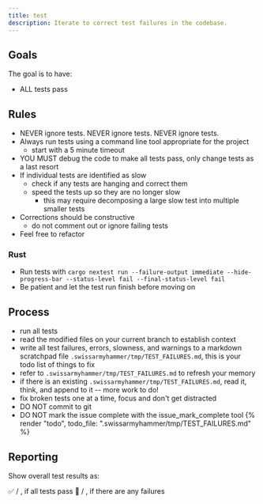 ```yaml
---
title: test
description: Iterate to correct test failures in the codebase.
---
```


## Goals

The goal is to have:

- ALL tests pass

## Rules

- NEVER ignore tests. NEVER ignore tests. NEVER ignore tests.
- Always run tests using a command line tool appropriate for the project
  - start with a 5 minute timeout
- YOU MUST debug the code to make all tests pass, only change tests as a last resort
- If individual tests are identified as slow
  - check if any tests are hanging and correct them
  - speed the tests up so they are no longer slow
    - this may require decomposing a large slow test into multiple smaller tests
- Corrections should be constructive
  - do not comment out or ignore failing tests
- Feel free to refactor

### Rust

- Run tests with `cargo nextest run --failure-output immediate --hide-progress-bar --status-level fail --final-status-level fail`
- Be patient and let the test run finish before moving on

## Process

- run all tests
- read the modified files on your current branch to establish context
- write all test failures, errors, slowness, and warnings to a markdown scratchpad file `.swissarmyhammer/tmp/TEST_FAILURES.md`, this is your todo list of things to fix
- refer to `.swissarmyhammer/tmp/TEST_FAILURES.md` to refresh your memory
- if there is an existing `.swissarmyhammer/tmp/TEST_FAILURES.md`, read it, think, and append to it -- more work to do!
- fix broken tests one at a time, focus and don't get distracted
- DO NOT commit to git
- DO NOT mark the issue complete with the issue_mark_complete tool
{% render "todo", todo_file: ".swissarmyhammer/tmp/TEST_FAILURES.md" %}

## Reporting

Show overall test results as:

✅ <number passed> / <total tests>, if all tests pass
🛑 <number passed> / <total tests>, if there are any failures

